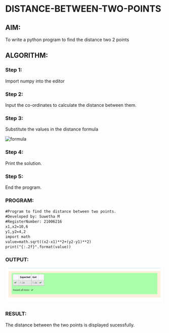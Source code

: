 # DISTANCE-BETWEEN-TWO-POINTS

## AIM:
To write a python program to find the distance two 2 points
## ALGORITHM:
### Step 1: 
Import numpy into the editor
### Step 2: 
Input the co-ordinates to calculate the distance between them.
### Step 3: 
Substitute the values in the distance formula 

 ![formula](/formula.jpg)
### Step 4: 
Print the solution.
### Step 5: 
End the program.

### PROGRAM:
~~~
#Program to find the distance between two points.
#Developed by: Suwetha M
#RegisterNumber: 21006216
x1,x2=10,6
y1,y2=4,2
import math
value=math.sqrt((x2-x1)**2+(y2-y1)**2)
print("{:.2f}".format(value))
~~~
### OUTPUT:
![output](ex3.png)

### RESULT:
The distance between the two points is displayed sucessfully.